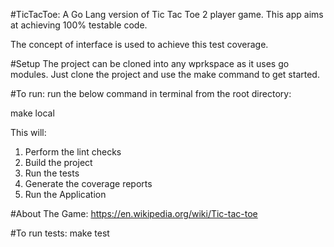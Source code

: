 #TicTacToe:
A Go Lang version of Tic Tac Toe 2 player game.
This app aims at achieving 100% testable code.

The concept of interface is used to achieve this test coverage.

#Setup
The project can be cloned into any wprkspace as it uses go modules.
Just clone the project and use the make command to get started.

#To run:
run the below command in terminal from the root directory:

make local

This will:
 
 1. Perform the lint checks
 2. Build the project
 3. Run the tests
 4. Generate the coverage reports
 5. Run the Application
 
 #About The Game:
 https://en.wikipedia.org/wiki/Tic-tac-toe
 
 #To run tests:
 make test
 
 
 
 
 
 